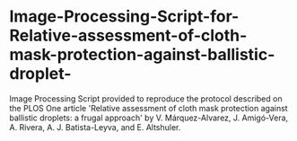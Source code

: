 # Image-Processing-Script-for-Relative-assessment-of-cloth-mask-protection-against-ballistic-droplet-
Image Processing Script provided to reproduce the protocol described on the PLOS One article 'Relative assessment of cloth mask protection against ballistic droplets: a frugal approach' by V. Márquez-Alvarez, J. Amigó-Vera, A. Rivera, A. J. Batista-Leyva, and E. Altshuler.
